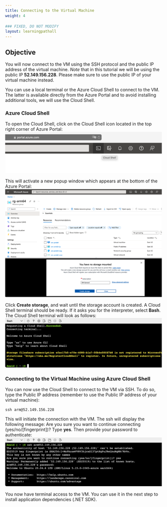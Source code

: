 ```yaml
---
title: Connecting to the Virtual Machine
weight: 4

### FIXED, DO NOT MODIFY
layout: learningpathall
---
```


## Objective
You will now connect to the VM using the SSH protocol and the public IP address of the virtual machine. *Note* that in this tutorial we will be using the public IP **52.149.156.228**. Please make sure to use the public IP of your virtual machine instead. 

You can use a local terminal or the Azure Cloud Shell to connect to the VM. The latter is available directly from the Azure Portal and to avoid installing additional tools, we will use the Cloud Shell.

### Azure Cloud Shell
To open the Cloud Shell, click on the Cloud Shell icon located in the top right corner of Azure Portal:
![Azure Cloud Shell#left](figures/10.png "Figure 10. A top right corner of the Azure Portal")

This will activate a new popup window which appears at the bottom of the Azure Portal:
![Azure Cloud Shell#left](figures/11.png "Figure 11. Mounting a storage")

Click **Create storage**, and wait until the storage account is created. A Cloud Shell terminal should be ready. If it asks you for the interpreter, select **Bash**. The Cloud Shell terminal will look as follows:
![Azure Cloud Shell#left](figures/12.png "Figure 12. Cloud shell")

### Connecting to the Virtual Machine using Azure Cloud Shell
You can now use the Cloud Shell to connect to the VM via SSH. To do so, type the Public IP address (remember to use the Public IP address of your virtual machine):

```console
ssh arm@52.149.156.228
```

This will initiate the connection with the VM. The ssh will display the following message: Are you sure you want to continue connecting (yes/no/[fingerprint])? Type **yes**. Then provide your password to authenticate:
![Azure Cloud Shell#left](figures/13.png "Figure 13. Authentication")

You now have terminal access to the VM. You can use it in the next step to install application dependencies (.NET SDK).
